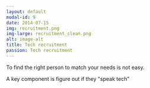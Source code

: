 ```yaml
---
layout: default
modal-id: 9
date: 2014-07-15
img: recruitment.png
img-large: recruitment_clean.png
alt: image-alt
title: Tech recruitment
passion: Tech recruitment
---
```


To find the right person to match your needs is not easy.

A key component is figure out if they "speak tech"


